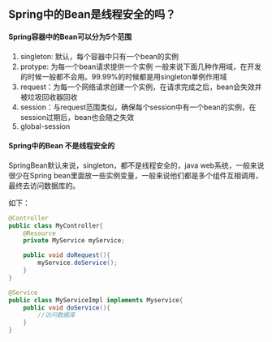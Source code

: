 ## Spring中的Bean是线程安全的吗？

#### Spring容器中的Bean可以分为5个范围
1. singleton: 默认，每个容器中只有一个bean的实例
2. protype: 为每一个bean请求提供一个实例
一般来说下面几种作用域，在开发的时候一般都不会用。99.99%的时候都是用singleton单例作用域
3. request：为每一个网络请求创建一个实例，在请求完成之后，bean会失效并被垃圾回收器回收
4. session：与request范围类似，确保每个session中有一个bean的实例，在session过期后，bean也会随之失效
5. global-session

#### Spring中的Bean **不是**线程安全的
SpringBean默认来说，singleton，都不是线程安全的，java web系统，一般来说很少在Spring bean里面放一些实例变量，一般来说他们都是多个组件互相调用，最终去访问数据库的。

如下：
```java
@Controller
public class MyController{
    @Resource
    private MyService myService;

    public void doRequest(){
        myService.doService();
    }
}

@Service
public class MyServiceImpl implements Myservice{
    public void doService(){
        //访问数据库
    }
}
```